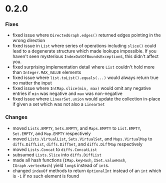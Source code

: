 # 0.2.0

### Fixes

* fixed issue where `DirectedGraph.edges()` returned edges pointing in the wrong direction
* fixed issue in `List` where series of operations including `slice()` could lead to a degenerate structure which made lookups impossible.  If you haven't seen mysterious `IndexOutOfBoundsException`s, this didn't affect you.
* fixed surprising implementation detail where `List` couldn't hold more than `Integer.MAX_VALUE` elements
* fixed issue where `list.toList().equals(...)` would always return true no matter the input
* fixed issue where `IntMap.slice(min, max)` would omit any negative entries if `min` was negative and `max` was non-negative
* fixed issue where `LinearSet.union` would update the collection in-place if given a set which was not also a `LinearSet`

### Changes

* moved `Lists.EMPTY`, `Sets.EMPTY`, and `Maps.EMPTY` to `List.EMPTY`, `Set.EMPTY`, and `Map.EMPTY` respectively
* moved `Lists.VirtualList`, `Sets.VirtualSet`, and `Maps.VirtualMap` to `diffs.DiffList`, `diffs.DiffSet`, and `diffs.DiffMap` respectively
* moved `Lists.Concat` to `diffs.ConcatList`
* subsumed `Lists.Slice` into `diffs.DiffList`
* made all hash functions (`IMap.keyHash`, `ISet.valueHash`, `IGraph.vertexHash`) yield `long`s instead of `int`s.
* changed `indexOf` methods to return `OptionalInt` instead of an `int` which is `-1` if no such element is found
